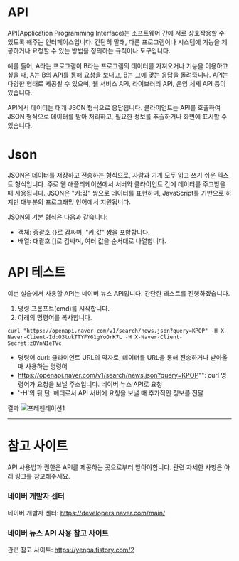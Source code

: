# API
API(Application Programming Interface)는 소프트웨어 간에 서로 상호작용할 수 있도록 해주는 인터페이스입니다. 간단히 말해, 다른 프로그램이나 시스템에 기능을 제공하거나 요청할 수 있는 방법을 정의하는 규칙이나 도구입니다.

예를 들어, A라는 프로그램이 B라는 프로그램의 데이터를 가져오거나 기능을 이용하고 싶을 때, A는 B의 API를 통해 요청을 보내고, B는 그에 맞는 응답을 돌려줍니다. API는 다양한 형태로 제공될 수 있으며, 웹 서비스 API, 라이브러리 API, 운영 체제 API 등이 있습니다.

API에서 데이터는 대개 JSON 형식으로 응답됩니다. 클라이언트는 API를 호출하여 JSON 형식으로 데이터를 받아 처리하고, 필요한 정보를 추출하거나 화면에 표시할 수 있습니다.


# Json
JSON은 데이터를 저장하고 전송하는 형식으로, 사람과 기계 모두 읽고 쓰기 쉬운 텍스트 형식입니다. 주로 웹 애플리케이션에서 서버와 클라이언트 간에 데이터를 주고받을 때 사용됩니다. JSON은 "키:값" 쌍으로 데이터를 표현하며, JavaScript를 기반으로 하지만 대부분의 프로그래밍 언어에서 지원됩니다.

JSON의 기본 형식은 다음과 같습니다:
- 객체: 중괄호 {}로 감싸며, "키:값" 쌍을 포함합니다.
- 배열: 대괄호 []로 감싸며, 여러 값을 순서대로 나열합니다.

    
# API 테스트 
이번 실습에서 사용할 API는 네이버 뉴스 API입니다.
간단한 테스트를 진행하겠습니다.
1. 명령 프롬프트(cmd)를 시작합니다.
2. 아래의 명령어를 복사합니다.
```
curl "https://openapi.naver.com/v1/search/news.json?query=KPOP" -H X-Naver-Client-Id:O3tukTTYFY61gYoOrK7L -H X-Naver-Client-Secret:zOVnN1eTVc
```
* 명령어 curl: 클라이언트 URL의 약자로, 데이터를 URL을 통해 전송하거나 받아올 때 사용하는 명령어
* https://openapi.naver.com/v1/search/news.json?query=KPOP"": curl 명령어가 요청을 보낼 주소입니다. 네이버 뉴스 API로 요청
* '-H'의 뒷 단: 헤더로서 API 서버에 요청을 보낼 때 추가적인 정보를 전달

  
결과
![프레젠테이션1](https://github.com/user-attachments/assets/6c4aad4f-b209-4bd9-8267-aed4d068791d)


<hr/>

# 참고 사이트
API 사용법과 권한은 API를 제공하는 곳으로부터 받아야합니다. 관련 자세한 사항은 아래 링크를 참고해주세요.

### 네이버 개발자 센터
네이버 개발자 센터: <https://developers.naver.com/main/>

### 네이버 뉴스 API 사용 참고 사이트
관련 참고 사이트: <https://yenpa.tistory.com/2>
